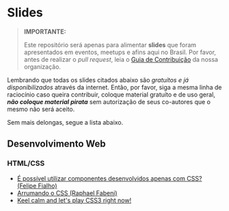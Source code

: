 # Slides

> **IMPORTANTE:**
> 
> Este repositório será apenas para alimentar **slides** que foram apresentados em eventos, meetups e afins aqui no Brasil. Por favor, antes de realizar o _pull request_, leia o [Guia de Contribuição](https://github.com/cerebrobr/cerebro/blob/master/README.md#como-contribuir) da nossa organização.

Lembrando que todas os slides citados abaixo são *gratuítos e já disponibilizados* através da internet. Então, por favor, siga a mesma linha de raciocínio caso queira contribuir, coloque material gratuíto e de uso geral, ***não coloque material pirata*** sem autorização de seus co-autores que o mesmo não será aceito.

Sem mais delongas, segue a lista abaixo.

## Desenvolvimento Web

### HTML/CSS

* [É possível utilizar componentes desenvolvidos apenas com CSS? (Felipe Fialho)](http://www.felipefialho.com/talk-css-components-14-08-08/)
* [Arrumando o CSS (Raphael Fabeni)](https://speakerdeck.com/raphaelfabeni/arrumando-o-css) 
* [Keel calm and let's play CSS3 right now!](https://speakerdeck.com/raphaelfabeni/keep-calm-and-lets-play-css3)
